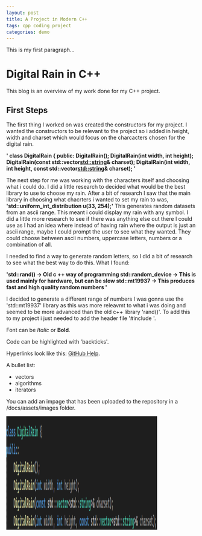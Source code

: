 ```yaml
---
layout: post
title: A Project in Modern C++
tags: cpp coding project
categories: demo
---
```


This is my first paragraph...

# Digital Rain in C++

This blog is an overview of my work done for my C++ project.

## First Steps
The first thing I worked on was created the constructors for my project. I wanted the constructors to be relevant to the project so i added in height, width and charset which would focus on the charcacters chosen for the digital rain. 


**' class DigitalRain
{
  public:
	  DigitalRain();
	  DigitalRain(int width, int height);
	  DigitalRain(const std::vector<std::string>& charset);
	  DigitalRain(int width, int height, const std::vector<std::string>& charset);
   '**


The next step for me was working with the characters itself and choosing what i could do. I did a little research to decided what would be the best library to use to choose my rain. 
After a bit of research I saw that the main library in choosing what chacrters i wanted to set my rain to was, 
**'std::uniform_int_distribution <int> u(33, 254);'**
This generates random datasets from an ascii range. This meant i could display my rain with any symbol. 
I did a little more research to see if there was anything else out there I could use as I had an idea where instead of having rain where the output is just an ascii range, maybe I could prompt the user to see what they wanted. 
They could choose between ascii numbers, uppercase letters, numbers or a combination of all. 



I needed to find a way to generate random letters, so I did a bit of research to see what the best way to do this. What I found:


**'std::rand() -> Old c ++ way of programming
std::random_device -> This is used mainly for hardware, but can be slow
std::mt19937 -> This produces fast and high quality random numbers
'**

I decided to generate a different range of numbers I was gonna use the 'std::mt19937' library as this was more releavmt to what i was doing and seemed to be more advanced than the old c++ library 'rand()'. To add this to my project i just needed to add the header file '#include <random>'. 


















Font can be *Italic* or **Bold**.

Code can be highlighted with 'backticks'.

Hyperlinks look like this: [GitHub Help](https://help.github.com/).

A bullet list:

- vectors
- algorithms
- iterators

You can add an impage that has been uploaded to the repository in a /docs/assets/images folder.

<img src="https://raw.githubusercontent.com/CiaraC03/DigitalRain/main/docs/assets/images/image.png" width="400" height="300">
